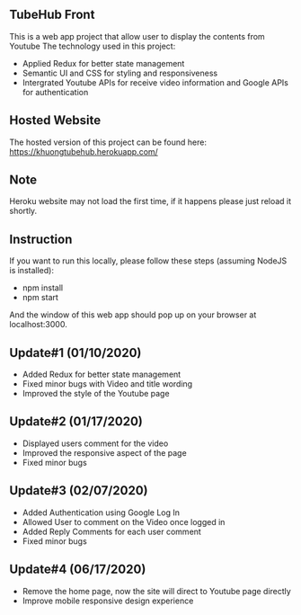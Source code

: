 ## TubeHub Front
This is a web app project that allow user to display the contents from Youtube
The technology used in this project:
+ Applied Redux for better state management
+ Semantic UI and CSS for styling and responsiveness
+ Intergrated Youtube APIs for receive video information and Google APIs for authentication

## Hosted Website
The hosted version of this project can be found here:
https://khuongtubehub.herokuapp.com/

## Note
Heroku website may not load the first time, if it happens please just reload it shortly.

## Instruction
If you want to run this locally, please follow these steps (assuming NodeJS is installed):
+ npm install
+ npm start

And the window of this web app should pop up on your browser at localhost:3000.

## Update#1 (01/10/2020)
+ Added Redux for better state management
+ Fixed minor bugs with Video and title wording
+ Improved the style of the Youtube page

## Update#2 (01/17/2020)
+ Displayed users comment for the video
+ Improved the responsive aspect of the page
+ Fixed minor bugs

## Update#3 (02/07/2020)
+ Added Authentication using Google Log In
+ Allowed User to comment on the Video once logged in
+ Added Reply Comments for each user comment
+ Fixed minor bugs

## Update#4 (06/17/2020)
+ Remove the home page, now the site will direct to Youtube page directly
+ Improve mobile responsive design experience
